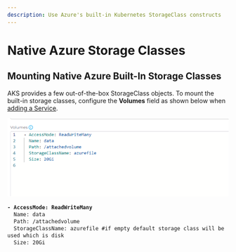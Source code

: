 ```yaml
---
description: Use Azure's built-in Kubernetes StorageClass constructs
---
```


# Native Azure Storage Classes

## Mounting Native Azure Built-In Storage Classes

AKS provides a few out-of-the-box StorageClass objects. To mount the built-in storage classes, configure the **Volumes** field as shown below when [adding a Service](https://docs.duplocloud.com/docs/overview-2/azure-services/containers-and-services).

<div align="left">

<img src="../../.gitbook/assets/image (136).png" alt="Service Deployment Page">

</div>

<pre data-title="Volumes field"><code><strong>- AccessMode: ReadWriteMany
</strong>  Name: data
  Path: /attachedvolume
  StorageClassName: azurefile #if empty default storage class will be used which is disk
  Size: 20Gi
</code></pre>
